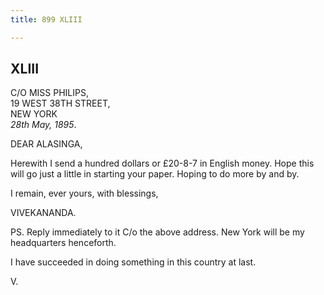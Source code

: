 ```yaml
---
title: 899 XLIII

---
```

  

  


## XLIII

C/O MISS PHILIPS,  
19 WEST 38TH STREET,  
NEW YORK  
*28th May, 1895*.

DEAR ALASINGA,

Herewith I send a hundred dollars or £20-8-7 in English money. Hope this
will go just a little in starting your paper. Hoping to do more by and
by. 

I remain, ever yours, with blessings,

VIVEKANANDA.

  
PS. Reply immediately to it C/o the above address. New York will be my
headquarters henceforth.

I have succeeded in doing something in this country at last.

V.